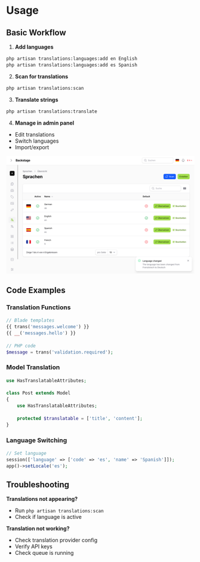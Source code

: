 # Usage

## Basic Workflow

1. **Add languages**
```bash
php artisan translations:languages:add en English
php artisan translations:languages:add es Spanish
```

2. **Scan for translations**
```bash
php artisan translations:scan
```

3. **Translate strings**
```bash
php artisan translations:translate
```

4. **Manage in admin panel**
- Edit translations
- Switch languages
- Import/export

![Language Switched](../img/filament/resources/languages/languages_overview_language_switched.png)

## Code Examples

### Translation Functions

```php
// Blade templates
{{ trans('messages.welcome') }}
{{ __('messages.hello') }}

// PHP code
$message = trans('validation.required');
```

### Model Translation

```php
use HasTranslatableAttributes;

class Post extends Model
{
    use HasTranslatableAttributes;
    
    protected $translatable = ['title', 'content'];
}
```

### Language Switching

```php
// Set language
session(['language' => ['code' => 'es', 'name' => 'Spanish']]);
app()->setLocale('es');
```

## Troubleshooting

**Translations not appearing?**
- Run `php artisan translations:scan`
- Check if language is active

**Translation not working?**
- Check translation provider config
- Verify API keys
- Check queue is running

